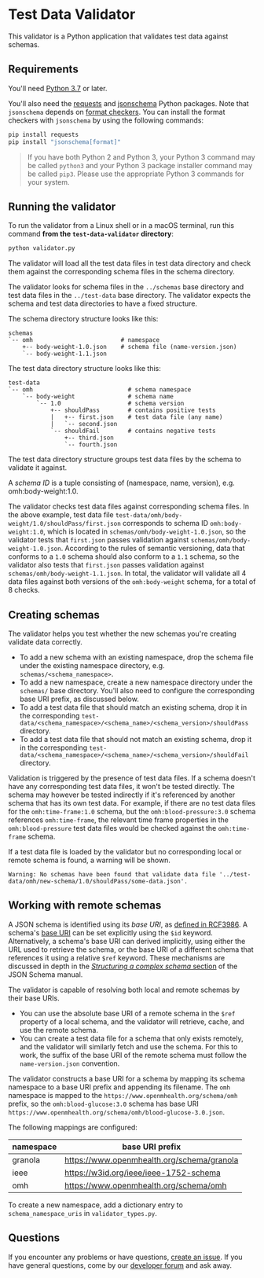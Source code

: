 # Test Data Validator

This validator is a Python application that validates test data against schemas.

## Requirements

You'll need [Python 3.7](https://www.python.org/downloads/) or later.
 
You'll also need the [requests](https://pypi.org/project/requests/) and [jsonschema](https://pypi.org/project/jsonschema/) Python packages. Note that `jsonschema` depends on [format checkers](https://python-jsonschema.readthedocs.io/en/stable/validate/#validating-formats). You can install the format checkers with `jsonschema` by using the following commands:

```sh
pip install requests
pip install "jsonschema[format]"
```

> If you have both Python 2 and Python 3, your Python 3 command may be called `python3` and your Python 3 package installer command may be called `pip3`. Please use the appropriate Python 3 commands for your system. 

## Running the validator
To run the validator from a Linux shell or in a macOS terminal, run this command **from the `test-data-validator` directory**:

```sh
python validator.py
```

The validator will load all the test data files in test data directory and check them against the corresponding schema files in the schema directory.

The validator looks for schema files in the `../schemas` base directory and test data files in the `../test-data` 
base directory. The validator expects the schema and test data directories to have a fixed structure.

The schema directory structure looks like this:

    schemas
    `-- omh                         # namespace
        +-- body-weight-1.0.json    # schema file (name-version.json)
        `-- body-weight-1.1.json    

The test data directory structure looks like this:
  
    test-data
    `-- omh                           # schema namespace
        `-- body-weight               # schema name
            `-- 1.0                   # schema version
                +-- shouldPass        # contains positive tests
                |   +-- first.json    # test data file (any name)
                |   `-- second.json      
                `-- shouldFail        # contains negative tests
                    +-- third.json      
                    `-- fourth.json

The test data directory structure groups test data files by the schema to validate it against.

A _schema ID_ is a tuple consisting of (namespace, name, version), e.g. omh:body-weight:1.0.

The validator checks test data files against corresponding schema files. In the above example, test data file `test-data/omh/body-weight/1.0/shouldPass/first.json` corresponds to schema ID `omh:body-weight:1.0`, which is located in `schemas/omh/body-weight-1.0.json`, so the validator tests that `first.json` passes validation against `schemas/omh/body-weight-1.0.json`. According to the rules of semantic versioning, data that conforms to a `1.0` schema should also conform to a `1.1` schema, so the validator also tests that `first.json` passes validation against `schemas/omh/body-weight-1.1.json`. In total, the validator will validate all 4 data files against both versions of the `omh:body-weight` schema, for a total of 8 checks.


## Creating schemas

The validator helps you test whether the new schemas you're creating validate data correctly. 

* To add a new schema with an existing namespace, drop the schema file under the existing namespace directory, e.g. `schemas/<schema_namespace>`. 
* To add a new namespace, create a new namespace directory under the `schemas/` base directory. You'll also need to configure the corresponding base URI prefix, as discussed below. 
* To add a test data file that should match an existing schema, drop it in the corresponding `test-data/<schema_namespace>/<schema_name>/<schema_version>/shouldPass` directory. 
* To add a test data file that should not  match an existing schema, drop it in the corresponding `test-data/<schema_namespace>/<schema_name>/<schema_version>/shouldFail` directory.

Validation is triggered by the presence of test data files. If a schema doesn't have any corresponding test data files, it won't be tested directly. The schema may however be tested indirectly if it's referenced by another schema that has its own test data. For example, if there are no test data files for the `omh:time-frame:1.0` schema, but the `omh:blood-pressure:3.0` schema references `omh:time-frame`, the relevant time frame properties in the `omh:blood-pressure` test data files would be checked against the `omh:time-frame` schema. 

If a test data file is loaded by the validator but no corresponding local or remote schema is found, a warning will be shown.
```
Warning: No schemas have been found that validate data file '../test-data/omh/new-schema/1.0/shouldPass/some-data.json'.
```


## Working with remote schemas

A JSON schema is identified using its _base URI_, as [defined in RCF3986](https://datatracker.ietf.org/doc/html/rfc3986#section-5). A schema's [base URI](https://json-schema.org/understanding-json-schema/structuring.html#base-uri) can be set explicitly using the `$id` keyword. Alternatively, a schema's base URI can derived implicitly, using either the URL used to retrieve the schema, or the base URI of a different schema that references it using a relative `$ref` keyword. These mechanisms are discussed in depth in the [_Structuring a complex schema_ section](https://json-schema.org/understanding-json-schema/structuring.html) of the JSON Schema manual.   

The validator is capable of resolving both local and remote schemas by their base URIs.

- You can use the absolute base URI of a remote schema in the `$ref` property of a local schema, and the validator will retrieve, cache, and use the remote schema.
- You can create a test data file for a schema that only exists remotely, and the validator will similarly fetch and use the schema. For this to work, the suffix of the base URI of the remote schema must follow the `name-version.json` convention.  

The validator constructs a base URI for a schema by mapping its schema namespace to a base URI prefix and appending its filename. The `omh` namespace is mapped to the `https://www.openmhealth.org/schema/omh` prefix, so the `omh:blood-glucose:3.0` schema has base URI `https://www.openmhealth.org/schema/omh/blood-glucose-3.0.json`.

The following mappings are configured:

| namespace | base URI prefix                            |
|-----------|--------------------------------------------|
| granola   | https://www.openmhealth.org/schema/granola |
| ieee      | https://w3id.org/ieee/ieee-1752-schema     |
| omh       | https://www.openmhealth.org/schema/omh     |


To create a new namespace, add a dictionary entry to `schema_namespace_uris` in `validator_types.py`.


## Questions
If you encounter any problems or have questions, [create an issue](https://github.com/openmhealth/schemas/issues). If
you have general questions, come by our [developer forum](https://groups.google.com/forum/#!forum/omh-developers) and
ask away. 
 
